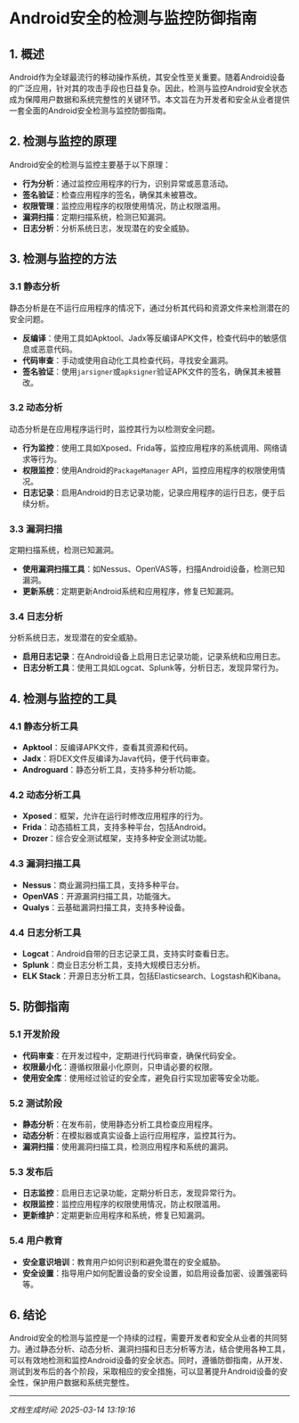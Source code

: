 # Android安全的检测与监控防御指南

## 1. 概述

Android作为全球最流行的移动操作系统，其安全性至关重要。随着Android设备的广泛应用，针对其的攻击手段也日益复杂。因此，检测与监控Android安全状态成为保障用户数据和系统完整性的关键环节。本文旨在为开发者和安全从业者提供一套全面的Android安全检测与监控防御指南。

## 2. 检测与监控的原理

Android安全的检测与监控主要基于以下原理：

- **行为分析**：通过监控应用程序的行为，识别异常或恶意活动。
- **签名验证**：检查应用程序的签名，确保其未被篡改。
- **权限管理**：监控应用程序的权限使用情况，防止权限滥用。
- **漏洞扫描**：定期扫描系统，检测已知漏洞。
- **日志分析**：分析系统日志，发现潜在的安全威胁。

## 3. 检测与监控的方法

### 3.1 静态分析

静态分析是在不运行应用程序的情况下，通过分析其代码和资源文件来检测潜在的安全问题。

- **反编译**：使用工具如Apktool、Jadx等反编译APK文件，检查代码中的敏感信息或恶意代码。
- **代码审查**：手动或使用自动化工具检查代码，寻找安全漏洞。
- **签名验证**：使用`jarsigner`或`apksigner`验证APK文件的签名，确保其未被篡改。

### 3.2 动态分析

动态分析是在应用程序运行时，监控其行为以检测安全问题。

- **行为监控**：使用工具如Xposed、Frida等，监控应用程序的系统调用、网络请求等行为。
- **权限监控**：使用Android的`PackageManager` API，监控应用程序的权限使用情况。
- **日志记录**：启用Android的日志记录功能，记录应用程序的运行日志，便于后续分析。

### 3.3 漏洞扫描

定期扫描系统，检测已知漏洞。

- **使用漏洞扫描工具**：如Nessus、OpenVAS等，扫描Android设备，检测已知漏洞。
- **更新系统**：定期更新Android系统和应用程序，修复已知漏洞。

### 3.4 日志分析

分析系统日志，发现潜在的安全威胁。

- **启用日志记录**：在Android设备上启用日志记录功能，记录系统和应用日志。
- **日志分析工具**：使用工具如Logcat、Splunk等，分析日志，发现异常行为。

## 4. 检测与监控的工具

### 4.1 静态分析工具

- **Apktool**：反编译APK文件，查看其资源和代码。
- **Jadx**：将DEX文件反编译为Java代码，便于代码审查。
- **Androguard**：静态分析工具，支持多种分析功能。

### 4.2 动态分析工具

- **Xposed**：框架，允许在运行时修改应用程序的行为。
- **Frida**：动态插桩工具，支持多种平台，包括Android。
- **Drozer**：综合安全测试框架，支持多种安全测试功能。

### 4.3 漏洞扫描工具

- **Nessus**：商业漏洞扫描工具，支持多种平台。
- **OpenVAS**：开源漏洞扫描工具，功能强大。
- **Qualys**：云基础漏洞扫描工具，支持多种设备。

### 4.4 日志分析工具

- **Logcat**：Android自带的日志记录工具，支持实时查看日志。
- **Splunk**：商业日志分析工具，支持大规模日志分析。
- **ELK Stack**：开源日志分析工具，包括Elasticsearch、Logstash和Kibana。

## 5. 防御指南

### 5.1 开发阶段

- **代码审查**：在开发过程中，定期进行代码审查，确保代码安全。
- **权限最小化**：遵循权限最小化原则，只申请必要的权限。
- **使用安全库**：使用经过验证的安全库，避免自行实现加密等安全功能。

### 5.2 测试阶段

- **静态分析**：在发布前，使用静态分析工具检查应用程序。
- **动态分析**：在模拟器或真实设备上运行应用程序，监控其行为。
- **漏洞扫描**：使用漏洞扫描工具，检测应用程序和系统的漏洞。

### 5.3 发布后

- **日志监控**：启用日志记录功能，定期分析日志，发现异常行为。
- **权限监控**：监控应用程序的权限使用情况，防止权限滥用。
- **更新维护**：定期更新应用程序和系统，修复已知漏洞。

### 5.4 用户教育

- **安全意识培训**：教育用户如何识别和避免潜在的安全威胁。
- **安全设置**：指导用户如何配置设备的安全设置，如启用设备加密、设置强密码等。

## 6. 结论

Android安全的检测与监控是一个持续的过程，需要开发者和安全从业者的共同努力。通过静态分析、动态分析、漏洞扫描和日志分析等方法，结合使用各种工具，可以有效地检测和监控Android设备的安全状态。同时，遵循防御指南，从开发、测试到发布后的各个阶段，采取相应的安全措施，可以显著提升Android设备的安全性，保护用户数据和系统完整性。

---

*文档生成时间: 2025-03-14 13:19:16*
